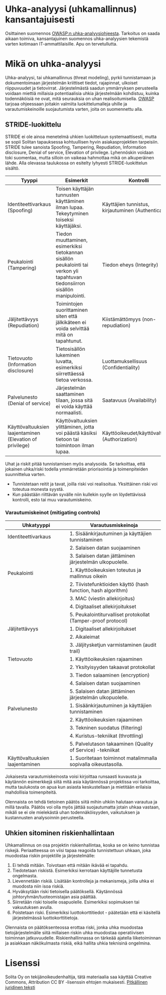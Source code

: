 # Uhka-analyysi (uhkamallinnus) kansantajuisesti

Osittainen suomennos [OWASP:n uhka-analyysiohjeesta](https://www.owasp.org/index.php/Application_Threat_Modeling). Tarkoitus on saada aikaan toimiva, kansantajuinen suomennos uhka-analyysien tekemistä varten kotimaan IT-ammattilaisille. Apu on tervetullutta.


# Mikä on uhka-analyysi 

Uhka-analyysi, tai uhkamallinnus (threat modeling), pyrkii tunnistamaan ja dokumentoimaan järjestelmän kriittiset tiedot, rajapinnat, ulkoiset riippuvuudet ja tietovirrat. Järjestelmästä saadun ymmärryksen perusteella voidaan miettiä millaisia 
potentiaalisia uhkia järjestelmään kohdistuu, kuinka todennäköisiä ne ovat, mitä seurauksia on uhan realisoitumisella. [OWASP](https://www.owasp.org) tarjoaa ohjeessaan joitakin valmiita luokittelumalleja uhille ja varautumiskeinoille
suojautumista varten, joita on suomennettu alla.

## STRIDE-luokittelu

STRIDE ei ole ainoa menetelmä uhkien luokitteluun systemaattisesti, mutta se sopii Solitan tapauksessa kohtuullisen hyvin asiakasprojektien tarpeisiin. STRIDE tulee sanoista Spoofing, Tampering, Repudiation, Information disclosure, Denial of service, Elevation of privilege. Lyhennöskin voidaan toki suomentaa, mutta silloin on vaikeaa hahmottaa mikä on alkuperäinen lähde. Alla olevassa taulukossa on esitelty lyhyesti STRIDE-luokittelun sisältö.


| Tyyppi                 | Esimerkit                                                       | Kontrolli                         |
|------------------------|-----------------------------------------------------------------|-----------------------------------|
|Identiteettivarkaus (Spoofing) | Toisen käyttäjän tunnusten käyttäminen ilman lupaa. Tekeytyminen toiseksi käyttäjäksi. | Käyttäjien tunnistus, kirjautuminen (Authentication) |
|Peukalointi (Tampering) | Tiedon muuttaminen, esimerkiksi tietokannan sisällön peukalointi tai verkon yli tapahtuvan tiedonsiirron sisällön manipulointi. | Tiedon eheys (Integrity) |
|Jäljitettävyys (Repudiation) | Toimintojen suorittaminen siten että jälkikäteen ei voida selvittää mitä on tapahtunut. | Kiistämättömyys (non-repudiation) |  
|Tietovuoto (Information disclosure) | Tietosisällön lukeminen luvatta, esimerkiksi siirrettäessä tietoa verkossa. | Luottamuksellisuus  (Confidentiality) |
|Palvelunesto (Denial of service) | Järjestelmän saattaminen tilaan, jossa sitä ei voida käyttää normaalisti. | Saatavuus (Availability) | 
|Käyttövaltuuksien laajentaminen (Elevation of privilege) | Käyttövaltuuksien ylittäminen, jotta voi päästä käsiksi tietoon tai toimintoon ilman lupaa.| Käyttöoikeudet/käyttövaltuudet (Authorization) | 


Uhat ja riskit pitää tunnistamisen myös analysoida. Se tarkoittaa, että jokainen uhka/riski todella ymmärretään priorisointia ja toimenpiteiden suunnittelua varten.
* Tunnistetaan reitit ja tavat, joilla riski voi realisoitua. Yksittäinen riski voi toteutua monesta syystä.
* Kun päästään riittävän syvälle niin kullekin syylle on löydettävissä kontrolli, esto tai muu varautumiskeino.

### Varautumiskeinot (mitigating controls)

| Uhkatyyppi | Varautusmiskeinoja |
|------------|--------------------|
|Identiteettivarkaus | 1. Sisäänkirjautuminen ja käyttäjien tunnistaminen |
|                    | 2. Salaisen datan suojaaminen |
|                    | 3. Salaisen datan jättäminen järjestelmän ulkopuolelle. |
|Peukalointi | 1. Käyttöoikeuksien toteutus ja mallinnus oikein |
|            | 2. Tiivistefunktioiden käyttö (hash function, hash algorithm) |
|            | 3. MAC (viestin allekirjoitus) |
|            | 4. Digitaaliset allekirjoitukset |
|            | 5. Peukalointiturvalliset protokollat (Tamper-proof protocol) |
|Jäljitettävyys | 1. Digitaaliset allekirjoitukset |
|               | 2. Aikaleimat |
|               | 3. Jäljitysketjun varmistaminen (audit trail) |
|Tietovuoto | 1. Käyttöoikeuksien rajaaminen |
|           | 2. Yksityisyyden takaavat protokollat |
|           | 3. Tiedon salaaminen (encryption) |
|           | 4. Salaisen datan suojaaminen |
|           | 5. Salaisen datan jättäminen järjestelmän ulkopuolelle. |
|Palvelunesto | 1. Sisäänkirjautuminen ja käyttäjien tunnistaminen |
|             | 2. Käyttöoikeuksien rajaaminen |
|             | 3. Tekninen suodatus (filtering) |
|             | 4. Kuristus-tekniikat (throttling) |
|             | 5. Palvelutason takaaminen (Quality of Service) -tekniikat |
|Käyttövaltuuksien laajentaminen | 1. Suoritetaan toiminnot matalimmalla sopivalla oikeustasolla. |

Jokaisesta varautumiskeinosta voisi kirjoittaa runsaasti kuvausta ja käytännön esimerkkejä siitä mitä asia käytännössä projektissa voi tarkoittaa, mutta taulukosta on apua kun asiasta keskustellaan ja mietitään erilaisia mahdollisia toimenpiteitä.

Olennaista on tehdä tietoinen päätös siitä mihin uhkiin halutaan varautua ja millä tavalla. Päätös voi olla myös jättää suojautumatta jotain uhkaa vastaan, mikäli se ei ole mielekästä 
uhan todennäköisyyden, vaikutuksen ja kustannusten analysoinnin perusteella.

## Uhkien sitominen riskienhallintaan

Uhkamallinnus on osa projektin riskienhallintaa, koska se on keino tunnistaa riskejä. Periaatteessa on viisi tapaa reagoida tunnistettuun uhkaan, joka muodostaa riskin projektille ja järjestelmälle:

1. Ei tehdä mitään. Toivotaan että mitään ikävää ei tapahdu.
2. Tiedotetaan riskistä. Esimerkiksi kerrotaan käyttäjille tunnetusta ongelmasta.
3. Lievennetään riskiä. Lisätään kontrolleja ja mekanismeja, joilla uhka ei muodosta niin isoa riskiä.
4. Hyväksytään riski tietoisella päätöksellä. Käytännössä johtoryhmän/tuoteomistajan asia päättää.
5. Siirretään riski toiselle osapuolelle. Esimerkiksi sopimuksen tai vakuutuksen avulla.
6. Poistetaan riski. Esimerkiksi luottokorttitiedot - päätetään että ei käsitellä järjestelmässä luottokorttitietoja.

Olennaista on päätöksenteossa erottaa riski, jonka uhka muodostaa tietojärjestelmälle siitä millaisen riskin uhka muodostaa operatiivisen toiminnan jatkuvuudelle. Riskienhallinnassa on tärkeää ajatella liiketoiminnan ja asiakkaan näkökulmasta riskiä, eikä hallita uhkia teknisinä ongelmina.



# Lisenssi

Solita Oy on tekijänoikeudenhaltija, tätä materiaalia saa käyttää Creative Commons, Attribution CC BY -lisenssin ehtojen mukaisesti.
[Pitkällinen juridinen teksti](/LICENSE)



 




